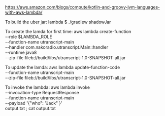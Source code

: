 
https://aws.amazon.com/blogs/compute/kotlin-and-groovy-jvm-languages-with-aws-lambda/


To build the uber jar:
lambda $ ./gradlew shadowJar

To create the lamda for first time:
aws lambda create-function \
--role $LAMBDA_ROLE \
--function-name utranscript-main \
--handler com.nakoradio.utranscript.Main::handler \
--runtime java8 \
--zip-file fileb://build/libs/utranscript-1.0-SNAPSHOT-all.jar

To update the lamda:
aws lambda update-function-code  \
--function-name utranscript-main  \
--zip-file fileb://build/libs/utranscript-1.0-SNAPSHOT-all.jar

To invoke the lambda:
aws lambda invoke \
--invocation-type RequestResponse \
--function-name utranscript-main \
--payload '{"who": "Jack" }' \
output.txt ; cat output.txt



